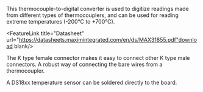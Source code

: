 
<FeatureList>

<Feature title="MAXIM31855" image="temperature-sensor">

This thermocouple-to-digital converter is used to digitize readings made from different types of thermocouplers, and can be used for reading extreme temperatures (-200°C to +700°C).

<FeatureLink title="Datasheet" url="https://datasheets.maximintegrated.com/en/ds/MAX31855.pdf"download blank/>
</Feature>


<Feature title="K type connector" image="connection">
The K type female connector makes it easy to connect other K type male connectors.
</Feature>


<Feature title="Screw terminals" image="hw-pin">
A robust way of connecting the bare wires from a thermocoupler.
</Feature>

<Feature title="Support for DS18xx" image="configurability">

A DS18xx temperature sensor can be soldered directly to the board.
</Feature>

</FeatureList>

